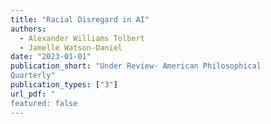 ```yaml
---
title: "Racial Disregard in AI"
authors:
  - Alexander Williams Tolbert
  - Jamelle Watson-Daniel
date: "2023-01-01"
publication_short: "Under Review- American Philosophical
Quarterly"
publication_types: ["3"]
url_pdf: " 
featured: false
---
```


